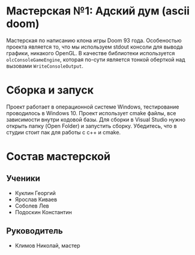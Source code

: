 # Мастерская №1: Адский дум (ascii doom)
Мастерская по написанию клона игры Doom 93 года. Особеностью проекта является то, что мы используем stdout консоли для вывода графики, никакого OpenGL. В качестве библиотеки используется `olcConsoleGameEngine`, которая по-сути является тонкой оберткой над вызовами `WriteConsoleOutput`.

# Сборка и запуск
Проект работает в операционной системе Windows, тестирование проводилось в Windows 10. Проект использует cmake файлы, все зависимости внутри кодовой базы. Для сборки в Visual Studio нужно открыть папку (Open Folder) и запустить сборку. Убедитесь, что в студии стоит пак для работы с с++ и cmake.

# Состав мастерской
## Ученики
- Куклин Георгий
- Ярослав Киваев
- Соболев Лев
- Подоскин Константин

## Руководитель
- Климов Николай, мастер